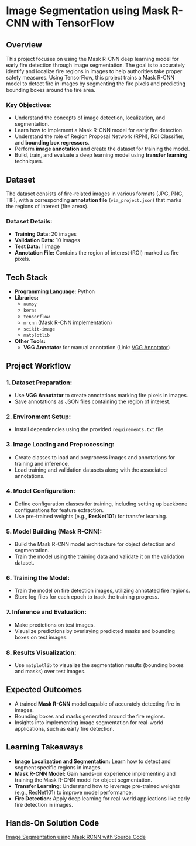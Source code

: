 # Image Segmentation using Mask R-CNN with TensorFlow

## Overview
This project focuses on using the Mask R-CNN deep learning model for early fire detection through image segmentation. The goal is to accurately identify and localize fire regions in images to help authorities take proper safety measures. Using TensorFlow, this project trains a Mask R-CNN model to detect fire in images by segmenting the fire pixels and predicting bounding boxes around the fire area.

### Key Objectives:
- Understand the concepts of image detection, localization, and segmentation.
- Learn how to implement a Mask R-CNN model for early fire detection.
- Understand the role of Region Proposal Network (RPN), ROI Classifier, and **bounding box regressors**.
- Perform **image annotation** and create the dataset for training the model.
- Build, train, and evaluate a deep learning model using **transfer learning** techniques.

## Dataset
The dataset consists of fire-related images in various formats (JPG, PNG, TIF), with a corresponding **annotation file** (`via_project.json`) that marks the regions of interest (fire areas).

### Dataset Details:
- **Training Data:** 20 images
- **Validation Data:** 10 images
- **Test Data:** 1 image
- **Annotation File:** Contains the region of interest (ROI) marked as fire pixels.

## Tech Stack
- **Programming Language:** Python
- **Libraries:**
  - `numpy`
  - `keras`
  - `tensorflow`
  - `mrcnn` (Mask R-CNN implementation)
  - `scikit-image`
  - `matplotlib`
- **Other Tools:**
  - **VGG Annotator** for manual annotation (Link: [VGG Annotator](https://www.robots.ox.ac.uk/~vgg/software/via/via_demo.html))

## Project Workflow

### 1. **Dataset Preparation:**
   - Use **VGG Annotator** to create annotations marking fire pixels in images.
   - Save annotations as JSON files containing the region of interest.

### 2. **Environment Setup:**
   - Install dependencies using the provided `requirements.txt` file.

### 3. **Image Loading and Preprocessing:**
   - Create classes to load and preprocess images and annotations for training and inference.
   - Load training and validation datasets along with the associated annotations.

### 4. **Model Configuration:**
   - Define configuration classes for training, including setting up backbone configurations for feature extraction.
   - Use pre-trained weights (e.g., **ResNet101**) for transfer learning.

### 5. **Model Building (Mask R-CNN):**
   - Build the Mask R-CNN model architecture for object detection and segmentation.
   - Train the model using the training data and validate it on the validation dataset.
   
### 6. **Training the Model:**
   - Train the model on fire detection images, utilizing annotated fire regions.
   - Store log files for each epoch to track the training progress.

### 7. **Inference and Evaluation:**
   - Make predictions on test images.
   - Visualize predictions by overlaying predicted masks and bounding boxes on test images.

### 8. **Results Visualization:**
   - Use `matplotlib` to visualize the segmentation results (bounding boxes and masks) over test images.

## Expected Outcomes
- A trained **Mask R-CNN** model capable of accurately detecting fire in images.
- Bounding boxes and masks generated around the fire regions.
- Insights into implementing image segmentation for real-world applications, such as early fire detection.

## Learning Takeaways
- **Image Localization and Segmentation:** Learn how to detect and segment specific regions in images.
- **Mask R-CNN Model:** Gain hands-on experience implementing and training the Mask R-CNN model for object segmentation.
- **Transfer Learning:** Understand how to leverage pre-trained weights (e.g., ResNet101) to improve model performance.
- **Fire Detection:** Apply deep learning for real-world applications like early fire detection in images.

## Hands-On Solution Code
[Image Segmentation using Mask RCNN with Source Code
](https://www.projectpro.io/project-use-case/image-segmentation-mask-rcnn)
